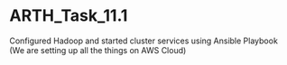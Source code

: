 # ARTH_Task_11.1
Configured Hadoop and started cluster services using Ansible Playbook (We are setting up all the things on AWS Cloud)
